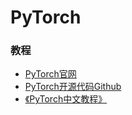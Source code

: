 # PyTorch

### 教程
* [PyTorch官网](https://pytorch.org/)
* [PyTorch开源代码Github](https://github.com/pytorch/pytorch)
* [《PyTorch中文教程》](http://pytorch.apachecn.org/cn/tutorials/)
